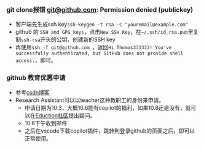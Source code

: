---
---


### git clone报错 git@github.com: Permission denied (publickey)

+ 客户端先生成ssh key`ssh-keygen -t rsa -C "youremail@example.com"`
+ github 的 `SSH and GPG keys`，点击`New SSH Key`，在`~/.ssh/id_rsa.pub`里复制`ssh-rsa`开头的公钥，创建新的SSH key
+ 再使用`ssh -T git@github.com `，返回`Hi Thomas333333! You've successfully authenticated, but GitHub does not provide shell access.`，即可。

### github 教育优惠申请

+ 参考[csdn博客](https://blog.csdn.net/weixin_45502414/article/details/138068080?ops_request_misc=%257B%2522request%255Fid%2522%253A%25220EDECA4C-DDB3-47F6-9DF3-9E23702E0E2D%2522%252C%2522scm%2522%253A%252220140713.130102334..%2522%257D&request_id=0EDECA4C-DDB3-47F6-9DF3-9E23702E0E2D&biz_id=0&utm_medium=distribute.pc_search_result.none-task-blog-2~all~baidu_landing_v2~default-4-138068080-null-null.142^v100^pc_search_result_base4&utm_term=copilot%20%E7%94%B3%E8%AF%B7&spm=1018.2226.3001.4187)
+ Research Assistant可以以teacher这种教职工的身份来申请。
	+ 申请日期为10.3，大概10.6能有copilot的福利，如果10.8还是没有，就可以在[Eduction社区](https://github.com/orgs/community/discussions/categories/github-education)提出疑问。
	+ 10.6下午收到邮件
	+ 之后在vscode下载copilot插件，跳转到登录github的页面之后，即可以正常使用。
